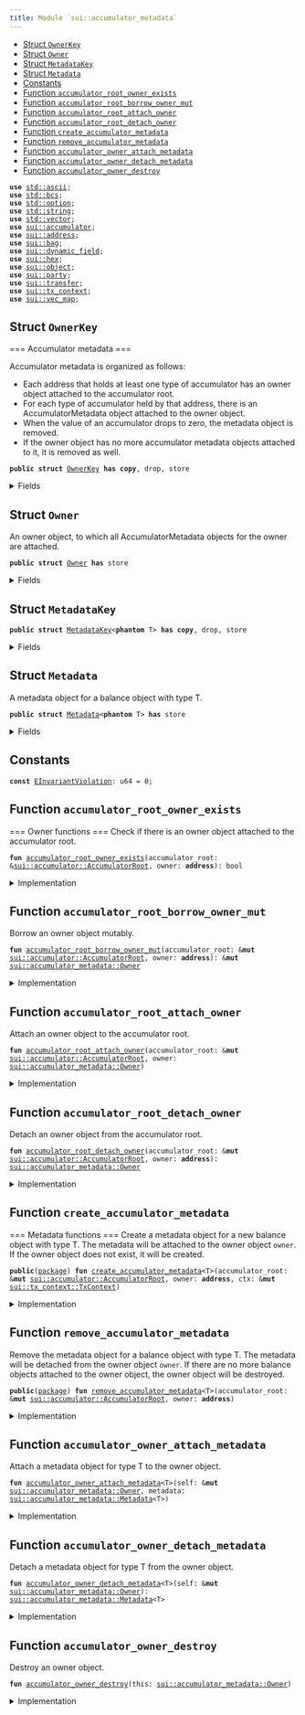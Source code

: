 ```yaml
---
title: Module `sui::accumulator_metadata`
---
```




-  [Struct `OwnerKey`](#sui_accumulator_metadata_OwnerKey)
-  [Struct `Owner`](#sui_accumulator_metadata_Owner)
-  [Struct `MetadataKey`](#sui_accumulator_metadata_MetadataKey)
-  [Struct `Metadata`](#sui_accumulator_metadata_Metadata)
-  [Constants](#@Constants_0)
-  [Function `accumulator_root_owner_exists`](#sui_accumulator_metadata_accumulator_root_owner_exists)
-  [Function `accumulator_root_borrow_owner_mut`](#sui_accumulator_metadata_accumulator_root_borrow_owner_mut)
-  [Function `accumulator_root_attach_owner`](#sui_accumulator_metadata_accumulator_root_attach_owner)
-  [Function `accumulator_root_detach_owner`](#sui_accumulator_metadata_accumulator_root_detach_owner)
-  [Function `create_accumulator_metadata`](#sui_accumulator_metadata_create_accumulator_metadata)
-  [Function `remove_accumulator_metadata`](#sui_accumulator_metadata_remove_accumulator_metadata)
-  [Function `accumulator_owner_attach_metadata`](#sui_accumulator_metadata_accumulator_owner_attach_metadata)
-  [Function `accumulator_owner_detach_metadata`](#sui_accumulator_metadata_accumulator_owner_detach_metadata)
-  [Function `accumulator_owner_destroy`](#sui_accumulator_metadata_accumulator_owner_destroy)


<pre><code><b>use</b> <a href="../std/ascii.md#std_ascii">std::ascii</a>;
<b>use</b> <a href="../std/bcs.md#std_bcs">std::bcs</a>;
<b>use</b> <a href="../std/option.md#std_option">std::option</a>;
<b>use</b> <a href="../std/string.md#std_string">std::string</a>;
<b>use</b> <a href="../std/vector.md#std_vector">std::vector</a>;
<b>use</b> <a href="../sui/accumulator.md#sui_accumulator">sui::accumulator</a>;
<b>use</b> <a href="../sui/address.md#sui_address">sui::address</a>;
<b>use</b> <a href="../sui/bag.md#sui_bag">sui::bag</a>;
<b>use</b> <a href="../sui/dynamic_field.md#sui_dynamic_field">sui::dynamic_field</a>;
<b>use</b> <a href="../sui/hex.md#sui_hex">sui::hex</a>;
<b>use</b> <a href="../sui/object.md#sui_object">sui::object</a>;
<b>use</b> <a href="../sui/party.md#sui_party">sui::party</a>;
<b>use</b> <a href="../sui/transfer.md#sui_transfer">sui::transfer</a>;
<b>use</b> <a href="../sui/tx_context.md#sui_tx_context">sui::tx_context</a>;
<b>use</b> <a href="../sui/vec_map.md#sui_vec_map">sui::vec_map</a>;
</code></pre>



<a name="sui_accumulator_metadata_OwnerKey"></a>

## Struct `OwnerKey`

=== Accumulator metadata ===

Accumulator metadata is organized as follows:
- Each address that holds at least one type of accumulator has an owner object attached
to the accumulator root.
- For each type of accumulator held by that address, there is an AccumulatorMetadata object
attached to the owner object.
- When the value of an accumulator drops to zero, the metadata object is removed.
- If the owner object has no more accumulator metadata objects attached to it, it is removed
as well.


<pre><code><b>public</b> <b>struct</b> <a href="../sui/accumulator_metadata.md#sui_accumulator_metadata_OwnerKey">OwnerKey</a> <b>has</b> <b>copy</b>, drop, store
</code></pre>



<details>
<summary>Fields</summary>


<dl>
<dt>
<code>owner: <b>address</b></code>
</dt>
<dd>
</dd>
</dl>


</details>

<a name="sui_accumulator_metadata_Owner"></a>

## Struct `Owner`

An owner object, to which all AccumulatorMetadata objects for the owner are
attached.


<pre><code><b>public</b> <b>struct</b> <a href="../sui/accumulator_metadata.md#sui_accumulator_metadata_Owner">Owner</a> <b>has</b> store
</code></pre>



<details>
<summary>Fields</summary>


<dl>
<dt>
<code>balances: <a href="../sui/bag.md#sui_bag_Bag">sui::bag::Bag</a></code>
</dt>
<dd>
 The individual balances owned by the owner.
</dd>
<dt>
<code>owner: <b>address</b></code>
</dt>
<dd>
</dd>
</dl>


</details>

<a name="sui_accumulator_metadata_MetadataKey"></a>

## Struct `MetadataKey`



<pre><code><b>public</b> <b>struct</b> <a href="../sui/accumulator_metadata.md#sui_accumulator_metadata_MetadataKey">MetadataKey</a>&lt;<b>phantom</b> T&gt; <b>has</b> <b>copy</b>, drop, store
</code></pre>



<details>
<summary>Fields</summary>


<dl>
</dl>


</details>

<a name="sui_accumulator_metadata_Metadata"></a>

## Struct `Metadata`

A metadata object for a balance object with type T.


<pre><code><b>public</b> <b>struct</b> <a href="../sui/accumulator_metadata.md#sui_accumulator_metadata_Metadata">Metadata</a>&lt;<b>phantom</b> T&gt; <b>has</b> store
</code></pre>



<details>
<summary>Fields</summary>


<dl>
<dt>
<code>fields: <a href="../sui/bag.md#sui_bag_Bag">sui::bag::Bag</a></code>
</dt>
<dd>
 Any per-balance fields we wish to add in the future.
</dd>
</dl>


</details>

<a name="@Constants_0"></a>

## Constants


<a name="sui_accumulator_metadata_EInvariantViolation"></a>



<pre><code><b>const</b> <a href="../sui/accumulator_metadata.md#sui_accumulator_metadata_EInvariantViolation">EInvariantViolation</a>: u64 = 0;
</code></pre>



<a name="sui_accumulator_metadata_accumulator_root_owner_exists"></a>

## Function `accumulator_root_owner_exists`

=== Owner functions ===
Check if there is an owner object attached to the accumulator root.


<pre><code><b>fun</b> <a href="../sui/accumulator_metadata.md#sui_accumulator_metadata_accumulator_root_owner_exists">accumulator_root_owner_exists</a>(accumulator_root: &<a href="../sui/accumulator.md#sui_accumulator_AccumulatorRoot">sui::accumulator::AccumulatorRoot</a>, owner: <b>address</b>): bool
</code></pre>



<details>
<summary>Implementation</summary>


<pre><code><b>fun</b> <a href="../sui/accumulator_metadata.md#sui_accumulator_metadata_accumulator_root_owner_exists">accumulator_root_owner_exists</a>(accumulator_root: &AccumulatorRoot, owner: <b>address</b>): bool {
    <a href="../sui/dynamic_field.md#sui_dynamic_field_exists_with_type">dynamic_field::exists_with_type</a>&lt;<a href="../sui/accumulator_metadata.md#sui_accumulator_metadata_OwnerKey">OwnerKey</a>, <a href="../sui/accumulator_metadata.md#sui_accumulator_metadata_Owner">Owner</a>&gt;(accumulator_root.id(), <a href="../sui/accumulator_metadata.md#sui_accumulator_metadata_OwnerKey">OwnerKey</a> { owner })
}
</code></pre>



</details>

<a name="sui_accumulator_metadata_accumulator_root_borrow_owner_mut"></a>

## Function `accumulator_root_borrow_owner_mut`

Borrow an owner object mutably.


<pre><code><b>fun</b> <a href="../sui/accumulator_metadata.md#sui_accumulator_metadata_accumulator_root_borrow_owner_mut">accumulator_root_borrow_owner_mut</a>(accumulator_root: &<b>mut</b> <a href="../sui/accumulator.md#sui_accumulator_AccumulatorRoot">sui::accumulator::AccumulatorRoot</a>, owner: <b>address</b>): &<b>mut</b> <a href="../sui/accumulator_metadata.md#sui_accumulator_metadata_Owner">sui::accumulator_metadata::Owner</a>
</code></pre>



<details>
<summary>Implementation</summary>


<pre><code><b>fun</b> <a href="../sui/accumulator_metadata.md#sui_accumulator_metadata_accumulator_root_borrow_owner_mut">accumulator_root_borrow_owner_mut</a>(
    accumulator_root: &<b>mut</b> AccumulatorRoot,
    owner: <b>address</b>,
): &<b>mut</b> <a href="../sui/accumulator_metadata.md#sui_accumulator_metadata_Owner">Owner</a> {
    <a href="../sui/dynamic_field.md#sui_dynamic_field_borrow_mut">dynamic_field::borrow_mut</a>(accumulator_root.id_mut(), <a href="../sui/accumulator_metadata.md#sui_accumulator_metadata_OwnerKey">OwnerKey</a> { owner })
}
</code></pre>



</details>

<a name="sui_accumulator_metadata_accumulator_root_attach_owner"></a>

## Function `accumulator_root_attach_owner`

Attach an owner object to the accumulator root.


<pre><code><b>fun</b> <a href="../sui/accumulator_metadata.md#sui_accumulator_metadata_accumulator_root_attach_owner">accumulator_root_attach_owner</a>(accumulator_root: &<b>mut</b> <a href="../sui/accumulator.md#sui_accumulator_AccumulatorRoot">sui::accumulator::AccumulatorRoot</a>, owner: <a href="../sui/accumulator_metadata.md#sui_accumulator_metadata_Owner">sui::accumulator_metadata::Owner</a>)
</code></pre>



<details>
<summary>Implementation</summary>


<pre><code><b>fun</b> <a href="../sui/accumulator_metadata.md#sui_accumulator_metadata_accumulator_root_attach_owner">accumulator_root_attach_owner</a>(accumulator_root: &<b>mut</b> AccumulatorRoot, owner: <a href="../sui/accumulator_metadata.md#sui_accumulator_metadata_Owner">Owner</a>) {
    <a href="../sui/dynamic_field.md#sui_dynamic_field_add">dynamic_field::add</a>(accumulator_root.id_mut(), <a href="../sui/accumulator_metadata.md#sui_accumulator_metadata_OwnerKey">OwnerKey</a> { owner: owner.owner }, owner);
}
</code></pre>



</details>

<a name="sui_accumulator_metadata_accumulator_root_detach_owner"></a>

## Function `accumulator_root_detach_owner`

Detach an owner object from the accumulator root.


<pre><code><b>fun</b> <a href="../sui/accumulator_metadata.md#sui_accumulator_metadata_accumulator_root_detach_owner">accumulator_root_detach_owner</a>(accumulator_root: &<b>mut</b> <a href="../sui/accumulator.md#sui_accumulator_AccumulatorRoot">sui::accumulator::AccumulatorRoot</a>, owner: <b>address</b>): <a href="../sui/accumulator_metadata.md#sui_accumulator_metadata_Owner">sui::accumulator_metadata::Owner</a>
</code></pre>



<details>
<summary>Implementation</summary>


<pre><code><b>fun</b> <a href="../sui/accumulator_metadata.md#sui_accumulator_metadata_accumulator_root_detach_owner">accumulator_root_detach_owner</a>(accumulator_root: &<b>mut</b> AccumulatorRoot, owner: <b>address</b>): <a href="../sui/accumulator_metadata.md#sui_accumulator_metadata_Owner">Owner</a> {
    <a href="../sui/dynamic_field.md#sui_dynamic_field_remove">dynamic_field::remove</a>(accumulator_root.id_mut(), <a href="../sui/accumulator_metadata.md#sui_accumulator_metadata_OwnerKey">OwnerKey</a> { owner })
}
</code></pre>



</details>

<a name="sui_accumulator_metadata_create_accumulator_metadata"></a>

## Function `create_accumulator_metadata`

=== Metadata functions ===
Create a metadata object for a new balance object with type T.
The metadata will be attached to the owner object <code>owner</code>.
If the owner object does not exist, it will be created.


<pre><code><b>public</b>(<a href="../sui/package.md#sui_package">package</a>) <b>fun</b> <a href="../sui/accumulator_metadata.md#sui_accumulator_metadata_create_accumulator_metadata">create_accumulator_metadata</a>&lt;T&gt;(accumulator_root: &<b>mut</b> <a href="../sui/accumulator.md#sui_accumulator_AccumulatorRoot">sui::accumulator::AccumulatorRoot</a>, owner: <b>address</b>, ctx: &<b>mut</b> <a href="../sui/tx_context.md#sui_tx_context_TxContext">sui::tx_context::TxContext</a>)
</code></pre>



<details>
<summary>Implementation</summary>


<pre><code><b>public</b>(<a href="../sui/package.md#sui_package">package</a>) <b>fun</b> <a href="../sui/accumulator_metadata.md#sui_accumulator_metadata_create_accumulator_metadata">create_accumulator_metadata</a>&lt;T&gt;(
    accumulator_root: &<b>mut</b> AccumulatorRoot,
    owner: <b>address</b>,
    ctx: &<b>mut</b> TxContext,
) {
    <b>let</b> metadata = <a href="../sui/accumulator_metadata.md#sui_accumulator_metadata_Metadata">Metadata</a>&lt;T&gt; {
        fields: <a href="../sui/bag.md#sui_bag_new">bag::new</a>(ctx),
    };
    <b>if</b> (accumulator_root.owner_exists(owner)) {
        <b>let</b> accumulator_owner = accumulator_root.borrow_owner_mut(owner);
        <b>assert</b>!(accumulator_owner.owner == owner, <a href="../sui/accumulator_metadata.md#sui_accumulator_metadata_EInvariantViolation">EInvariantViolation</a>);
        accumulator_owner.attach_metadata(metadata);
    } <b>else</b> {
        <b>let</b> <b>mut</b> accumulator_owner = <a href="../sui/accumulator_metadata.md#sui_accumulator_metadata_Owner">Owner</a> {
            balances: <a href="../sui/bag.md#sui_bag_new">bag::new</a>(ctx),
            owner,
        };
        accumulator_owner.attach_metadata(metadata);
        accumulator_root.attach_owner(accumulator_owner);
    }
}
</code></pre>



</details>

<a name="sui_accumulator_metadata_remove_accumulator_metadata"></a>

## Function `remove_accumulator_metadata`

Remove the metadata object for a balance object with type T.
The metadata will be detached from the owner object <code>owner</code>.
If there are no more balance objects attached to the owner object,
the owner object will be destroyed.


<pre><code><b>public</b>(<a href="../sui/package.md#sui_package">package</a>) <b>fun</b> <a href="../sui/accumulator_metadata.md#sui_accumulator_metadata_remove_accumulator_metadata">remove_accumulator_metadata</a>&lt;T&gt;(accumulator_root: &<b>mut</b> <a href="../sui/accumulator.md#sui_accumulator_AccumulatorRoot">sui::accumulator::AccumulatorRoot</a>, owner: <b>address</b>)
</code></pre>



<details>
<summary>Implementation</summary>


<pre><code><b>public</b>(<a href="../sui/package.md#sui_package">package</a>) <b>fun</b> <a href="../sui/accumulator_metadata.md#sui_accumulator_metadata_remove_accumulator_metadata">remove_accumulator_metadata</a>&lt;T&gt;(
    accumulator_root: &<b>mut</b> AccumulatorRoot,
    owner: <b>address</b>,
) {
    <b>let</b> is_empty = {
        <b>let</b> accumulator_owner = accumulator_root.borrow_owner_mut(owner);
        <b>let</b> <a href="../sui/accumulator_metadata.md#sui_accumulator_metadata_Metadata">Metadata</a> { fields } = accumulator_owner.detach_metadata&lt;T&gt;();
        fields.destroy_empty();
        accumulator_owner.balances.is_empty()
    };
    <b>if</b> (is_empty) {
        <b>let</b> owner = accumulator_root.detach_owner(owner);
        owner.destroy();
    }
}
</code></pre>



</details>

<a name="sui_accumulator_metadata_accumulator_owner_attach_metadata"></a>

## Function `accumulator_owner_attach_metadata`

Attach a metadata object for type T to the owner object.


<pre><code><b>fun</b> <a href="../sui/accumulator_metadata.md#sui_accumulator_metadata_accumulator_owner_attach_metadata">accumulator_owner_attach_metadata</a>&lt;T&gt;(self: &<b>mut</b> <a href="../sui/accumulator_metadata.md#sui_accumulator_metadata_Owner">sui::accumulator_metadata::Owner</a>, metadata: <a href="../sui/accumulator_metadata.md#sui_accumulator_metadata_Metadata">sui::accumulator_metadata::Metadata</a>&lt;T&gt;)
</code></pre>



<details>
<summary>Implementation</summary>


<pre><code><b>fun</b> <a href="../sui/accumulator_metadata.md#sui_accumulator_metadata_accumulator_owner_attach_metadata">accumulator_owner_attach_metadata</a>&lt;T&gt;(self: &<b>mut</b> <a href="../sui/accumulator_metadata.md#sui_accumulator_metadata_Owner">Owner</a>, metadata: <a href="../sui/accumulator_metadata.md#sui_accumulator_metadata_Metadata">Metadata</a>&lt;T&gt;) {
    self.balances.add(<a href="../sui/accumulator_metadata.md#sui_accumulator_metadata_MetadataKey">MetadataKey</a>&lt;T&gt; {}, metadata);
}
</code></pre>



</details>

<a name="sui_accumulator_metadata_accumulator_owner_detach_metadata"></a>

## Function `accumulator_owner_detach_metadata`

Detach a metadata object for type T from the owner object.


<pre><code><b>fun</b> <a href="../sui/accumulator_metadata.md#sui_accumulator_metadata_accumulator_owner_detach_metadata">accumulator_owner_detach_metadata</a>&lt;T&gt;(self: &<b>mut</b> <a href="../sui/accumulator_metadata.md#sui_accumulator_metadata_Owner">sui::accumulator_metadata::Owner</a>): <a href="../sui/accumulator_metadata.md#sui_accumulator_metadata_Metadata">sui::accumulator_metadata::Metadata</a>&lt;T&gt;
</code></pre>



<details>
<summary>Implementation</summary>


<pre><code><b>fun</b> <a href="../sui/accumulator_metadata.md#sui_accumulator_metadata_accumulator_owner_detach_metadata">accumulator_owner_detach_metadata</a>&lt;T&gt;(self: &<b>mut</b> <a href="../sui/accumulator_metadata.md#sui_accumulator_metadata_Owner">Owner</a>): <a href="../sui/accumulator_metadata.md#sui_accumulator_metadata_Metadata">Metadata</a>&lt;T&gt; {
    self.balances.remove(<a href="../sui/accumulator_metadata.md#sui_accumulator_metadata_MetadataKey">MetadataKey</a>&lt;T&gt; {})
}
</code></pre>



</details>

<a name="sui_accumulator_metadata_accumulator_owner_destroy"></a>

## Function `accumulator_owner_destroy`

Destroy an owner object.


<pre><code><b>fun</b> <a href="../sui/accumulator_metadata.md#sui_accumulator_metadata_accumulator_owner_destroy">accumulator_owner_destroy</a>(this: <a href="../sui/accumulator_metadata.md#sui_accumulator_metadata_Owner">sui::accumulator_metadata::Owner</a>)
</code></pre>



<details>
<summary>Implementation</summary>


<pre><code><b>fun</b> <a href="../sui/accumulator_metadata.md#sui_accumulator_metadata_accumulator_owner_destroy">accumulator_owner_destroy</a>(this: <a href="../sui/accumulator_metadata.md#sui_accumulator_metadata_Owner">Owner</a>) {
    <b>let</b> <a href="../sui/accumulator_metadata.md#sui_accumulator_metadata_Owner">Owner</a> { balances, .. } = this;
    balances.destroy_empty();
}
</code></pre>



</details>
